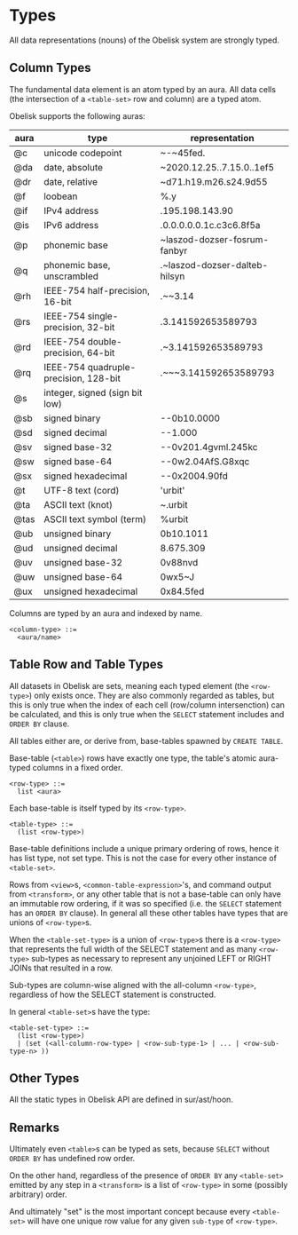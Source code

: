 # Types
All data representations (nouns) of the Obelisk system are strongly typed.

## Column Types
The fundamental data element is an atom typed by an aura. 
All data cells (the intersection of a `<table-set>` row and column) are a typed atom. 

Obelisk supports the following auras:

|aura|type|representation|
|----|----|--------------|
|@c|unicode codepoint|~-~45fed.|
|@da|date, absolute|~2020.12.25..7.15.0..1ef5|
|@dr|date, relative|~d71.h19.m26.s24.9d55|
|@f|loobean|%.y|
|@if|IPv4 address|.195.198.143.90|
|@is|IPv6 address|.0.0.0.0.0.1c.c3c6.8f5a|
|@p|phonemic base|~laszod-dozser-fosrum-fanbyr|
|@q|phonemic base, unscrambled|.~laszod-dozser-dalteb-hilsyn|
|@rh|IEEE-754 half-precision, 16-bit|.~~3.14|
|@rs|IEEE-754 single-precision, 32-bit|.3.141592653589793|
|@rd|IEEE-754 double-precision, 64-bit|.~3.141592653589793|
|@rq|IEEE-754 quadruple-precision, 128-bit|.~~~3.141592653589793|
|@s|integer, signed (sign bit low)||
|@sb|signed binary|--0b10.0000|
|@sd|signed decimal|--1.000|
|@sv|signed base-32|--0v201.4gvml.245kc|
|@sw|signed base-64|--0w2.04AfS.G8xqc|
|@sx|signed hexadecimal|--0x2004.90fd|
|@t|UTF-8 text (cord)|'urbit'|
|@ta|ASCII text (knot)|~.urbit|
|@tas|ASCII text symbol (term)|%urbit|
|@ub|unsigned binary|0b10.1011|
|@ud|unsigned decimal|8.675.309|
|@uv|unsigned base-32|0v88nvd|
|@uw|unsigned base-64|0wx5~J|
|@ux|unsigned hexadecimal|0x84.5fed|

Columns are typed by an aura and indexed by name.
```
<column-type> ::=
  <aura/name>
```

## Table Row and Table Types

All datasets in Obelisk are sets, meaning each typed element (the `<row-type>`) only exists once. 
They are also commonly regarded as tables, but this is only true when the index of each cell (row/column intersenction) can be calculated, and this is only true when the `SELECT` statement includes and `ORDER BY` clause.

All tables either are, or derive from, base-tables spawned by `CREATE TABLE`. 

Base-table (`<table>`) rows have exactly one type, the table's atomic aura-typed columns in a fixed order.
```
<row-type> ::= 
  list <aura>
```
Each base-table is itself typed by its `<row-type>`.
```
<table-type> ::= 
  (list <row-type>)
```
Base-table definitions include a unique primary ordering of rows, hence it has list type, not set type. This is not the case for every other instance of `<table-set>`.

Rows from `<view>`s, `<common-table-expression>`'s, and command output from `<transform>`, or any other table that is not a base-table can only have an immutable row ordering, if it was so specified (i.e. the `SELECT` statement has an `ORDER BY` clause). In general all these other tables have types that are unions of `<row-type>`s.

When the `<table-set-type>` is a union of `<row-type>`s there is a `<row-type>` that represents the full width of the SELECT statement and as many `<row-type>` sub-types as necessary to represent any unjoined LEFT or RIGHT JOINs that resulted in a row. 

Sub-types are column-wise aligned with the all-column `<row-type>`, regardless of how the SELECT statement is constructed.

In general `<table-set>`s have the type:
```
<table-set-type> ::= 
  (list <row-type>)
  | (set (<all-column-row-type> | <row-sub-type-1> | ... | <row-sub-type-n> ))
```

## Other Types
All the static types in Obelisk API are defined in sur/ast/hoon.

## Remarks

Ultimately even `<table>`s can be typed as sets, because `SELECT` without `ORDER BY` has undefined row order.

On the other hand, regardless of the presence of `ORDER BY` any `<table-set>` emitted by any step in a `<transform>` is a list of `<row-type>` in some (possibly arbitrary) order.

And ultimately "set" is the most important concept because every `<table-set>` will have one unique row value for any given `sub-type` of `<row-type>`.
